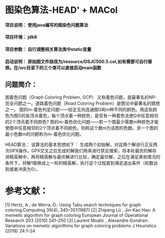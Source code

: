 # 图染色算法-HEAD' + MACol

#### 项目说明： 使用java编写的图染色问题算法
#### 项目环境： jdk8
#### 项目参数： 自行调整相关算法类中static变量

#### 启动说明： 原始图文件路径为/resource/DSJC500.5.col,如有需要可自行替换。在/src目录下的三个类可以直接启动main函数

## 问题简介：
   图着色问题（Graph Coloring Problem, GCP） 又称着色问题，是最著名的NP-完全问题之一。道路着色问题（Road Coloring Problem）是图论中最著名的猜想之一。
图的m-着色判定问题——给定无向连通图G和m种不同的颜色。用这些颜色为图G的各顶点着色，每个顶点着一种颜色，是否有一种着色法使G中任意相邻的2个顶点着不同颜色?
图的m-着色优化问题——若一个图最少需要m种颜色才能使图中任意相邻的2个顶点着不同颜色，则称这个数m为该图的色数。求一个图的最小色数m的问题称为m-着色优化问题。


HEAD算法：
该算法的基本思想如下：
生成两个初始解，对这两个解进行正反两次GPX操作。GPX交叉之后生成的解我们用来进行禁忌搜索，将本轮最优的解存进精英解中，再将精英解与最优解进行比较，确定最优解，之后在满足某些情况的条件下，将解1替换成上一轮的精英解，执行这个过程直到满足退出条件（轮数达到或者冲突为0）。


# 参考文献：
[1] Hertz, A., de Werra, D.: Using Tabu search techniques for graph coloring.Computing 39(4), 345–351(1987)
[2] Zhipeng Lü , Jin-Kao Hao: A memetic algorithm for graph coloring 
European Journal of Operational Research 203 (2010) 241–250
[3] Laurent Moalic , Alexandre Gondran: Variations on memetic algorithms for graph coloring problems J Heuristics (2018) 24:1–24
